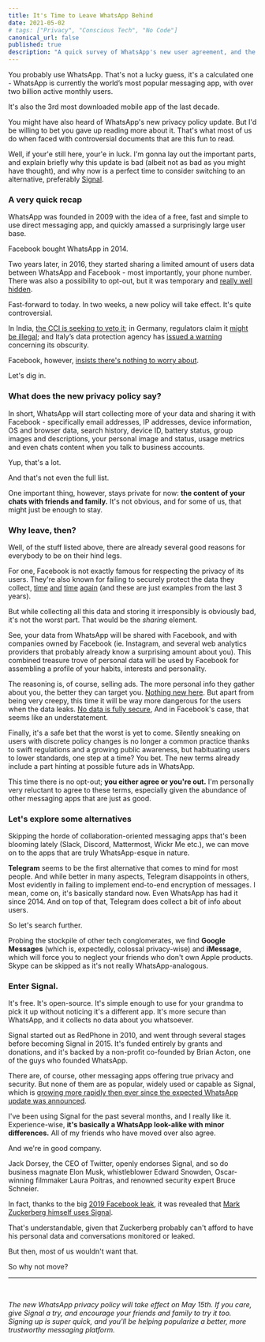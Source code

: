 ```yaml
---
title: It's Time to Leave WhatsApp Behind
date: 2021-05-02
# tags: ["Privacy", "Conscious Tech", "No Code"]
canonical_url: false
published: true
description: "A quick survey of WhatsApp's new user agreement, and the alternatives you can jump over to"
---
```


You probably use WhatsApp. That's not a lucky guess, it's a calculated one - WhatsApp is currently the world’s most popular messaging app, with over two billion active monthly users.

It's also the 3rd most downloaded mobile app of the last decade.

You might have also heard of WhatsApp's new privacy policy update. But I'd be willing to bet you gave up reading more about it. That's what most of us do when faced with controversial documents that are this fun to read.

Well, if your'e still here, your'e in luck. I'm gonna lay out the important parts, and explain briefly why this update is bad (albeit not as bad as you might have thought), and why now is a perfect time to consider switching to an alternative, preferably [Signal](https://signal.org).

### A very quick recap

WhatsApp was founded in 2009 with the idea of a free, fast and simple to use direct messaging app, and quickly amassed a surprisingly large user base.

Facebook bought WhatsApp in 2014.

Two years later, in 2016, they started sharing a limited amount of users data between WhatsApp and Facebook - most importantly, your phone number. There was also a possibility to opt-out, but it was temporary and [really well hidden](https://www.theverge.com/2016/8/26/12655518/how-to-stop-whatsapp-sharing-phone-number-facebook).

Fast-forward to today. In two weeks, a new policy will take effect. It's quite controversial.

In India, [the CCI is seeking to veto it](https://www.msn.com/en-in/money/topstories/whatsapp-privacy-policy-will-result-in-excessive-data-collection-and-stalking-of-users-cci-tells-delhi-hc/ar-BB1fBR3c); in Germany, regulators claim it [might be illegal](https://www.androidpolice.com/2021/04/13/whatsapps-new-privacy-policy-is-so-bad-it-might-be-illegal/); and Italy’s data protection agency has [issued a warning](https://techcrunch.com/2021/01/14/confusion-over-whatsapps-new-tcs-triggers-privacy-warning-from-italy/) concerning its obscurity.

Facebook, however, [insists there's nothing to worry about](https://www.androidpolice.com/2021/01/12/whatsapps-new-terms-of-service-are-a-facebook-or-die-ultimatum/).

Let's dig in.

### What does the new privacy policy say?

In short, WhatsApp will start collecting more of your data and sharing it with Facebook - specifically email addresses, IP addresses, device information, OS and browser data, search history, device ID, battery status, group images and descriptions, your personal image and status, usage metrics and even chats content when you talk to business accounts.

Yup, that's a lot.

And that's not even the full list.

One important thing, however, stays private for now: **the content of your chats with friends and family.** It's not obvious, and for some of us, that might just be enough to stay.

### Why leave, then?

Well, of the stuff listed above, there are already several good reasons for everybody to be on their hind legs.

For one, Facebook is not exactly famous for respecting the privacy of its users. They're also known for failing to securely protect the data they collect, [time](https://www.cnet.com/news/millions-of-facebook-user-phone-numbers-exposed-online-security-researchers-say/) [and](https://www.businessinsider.com/facebook-uploaded-1-5-million-users-email-contacts-without-permission-2019-4) [time](https://www.engadget.com/facebook-533-million-user-personal-data-leak-180156777.html) [again](https://techcrunch.com/2018/09/28/everything-you-need-to-know-about-facebooks-data-breach-affecting-50m-users) (and these are just examples from the last 3 years).

But while collecting all this data and storing it irresponsibly is obviously bad, it's not the worst part. That would be the _sharing_ element.

See, your data from WhatsApp will be shared with Facebook, and with companies owned by Facebook (ie. Instagram, and several web analytics providers that probably already know a surprising amount about you). This combined treasure trove of personal data will be used by Facebook for assembling a profile of your habits, interests and personality.

The reasoning is, of course, selling ads. The more personal info they gather about you, the better they can target you. [Nothing new here](https://en.wikipedia.org/wiki/Surveillance_capitalism). But apart from being very creepy, this time it will be way more dangerous for the users when the data leaks. [No data is fully secure](https://hbr.org/2017/12/you-cant-secure-100-of-your-data-100-of-the-time), And in Facebook's case, that seems like an understatement.

Finally, it's a safe bet that the worst is yet to come. Silently sneaking on users with discrete policy changes is no longer a common practice thanks to swift regulations and a growing public awareness, but habituating users to lower standards, one step at a time? You bet. The new terms already include a part hinting at possible future ads in WhatsApp.

This time there is no opt-out; **you either agree or you're out.** I'm personally very reluctant to agree to these terms, especially given the abundance of other messaging apps that are just as good.

### Let's explore some alternatives

Skipping the horde of collaboration-oriented messaging apps that's been blooming lately (Slack, Discord, Mattermost, Wickr Me etc.), we can move on to the apps that are truly WhatsApp-esque in nature.

**Telegram** seems to be the first alternative that comes to mind for most people. And while better in many aspects, Telegram disappoints in others, Most evidently in failing to implement end-to-end encryption of messages. I mean, come on, it's basically standard now. Even WhatsApp has had it since 2014. And on top of that, Telegram does collect a bit of info about users.

So let's search further.

Probing the stockpile of other tech conglomerates, we find **Google Messages** (which is, expectedly, colossal privacy-wise) and **iMessage**, which will force you to neglect your friends who don't own Apple products. Skype can be skipped as it's not really WhatsApp-analogous.

### Enter Signal.

It's free. It's open-source. It's simple enough to use for your grandma to pick it up without noticing it's a different app. It's more secure than WhatsApp, and it collects no data about you whatsoever.

Signal started out as RedPhone in 2010, and went through several stages before becoming Signal in 2015. It's funded entirely by grants and donations, and it's backed by a non-profit co-founded by Brian Acton, one of the guys who founded WhatsApp.

There are, of course, other messaging apps offering true privacy and security. But none of them are as popular, widely used or capable as Signal, which is [growing more rapidly then ever since the expected WhatsApp update was announced](https://www.businessinsider.com/whatsapp-facebook-data-signal-download-telegram-encrypted-messaging-2021-1).

I've been using Signal for the past several months, and I really like it. Experience-wise, **it's basically a WhatsApp look-alike with minor differences.** All of my friends who have moved over also agree.

And we're in good company.

Jack Dorsey, the CEO of Twitter, openly endorses Signal, and so do business magnate Elon Musk, whistleblower Edward Snowden, Oscar-winning filmmaker Laura Poitras, and renowned security expert Bruce Schneier.

In fact, thanks to the big [2019 Facebook leak](https://www.engadget.com/facebook-533-million-user-personal-data-leak-180156777.html), it was revealed that [Mark Zuckerberg himself uses Signal](https://mashable.com/article/zuckerberg-on-signal).

That's understandable, given that Zuckerberg probably can't afford to have his personal data and conversations monitored or leaked.

But then, most of us wouldn't want that.

So why not move?

---
<br>

_The new WhatsApp privacy policy will take effect on May 15th. If you care, give Signal a try, and encourage your friends and family to try it too. Signing up is super quick, and you'll be helping popularize a better, more trustworthy messaging platform._